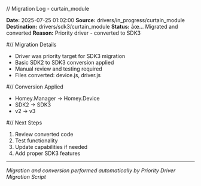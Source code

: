 // Migration Log - curtain_module

**Date:** 2025-07-25 01:02:00
**Source:** drivers/in_progress/curtain_module
**Destination:** drivers/sdk3/curtain_module
**Status:** âœ… Migrated and converted
**Reason:** Priority driver - converted to SDK3

#// Migration Details
- Driver was priority target for SDK3 migration
- Basic SDK2 to SDK3 conversion applied
- Manual review and testing required
- Files converted: device.js, driver.js

#// Conversion Applied
- Homey.Manager -> Homey.Device
- SDK2 -> SDK3
- v2 -> v3

#// Next Steps
1. Review converted code
2. Test functionality
3. Update capabilities if needed
4. Add proper SDK3 features

---
*Migration and conversion performed automatically by Priority Driver Migration Script*


